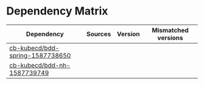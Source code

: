 # Dependency Matrix

Dependency | Sources | Version | Mismatched versions
---------- | ------- | ------- | -------------------
[cb-kubecd/bdd-spring-1587738650](https://github.com/cb-kubecd/bdd-spring-1587738650.git) |  | []() | 
[cb-kubecd/bdd-nh-1587739749](https://github.com/cb-kubecd/bdd-nh-1587739749.git) |  | []() | 

